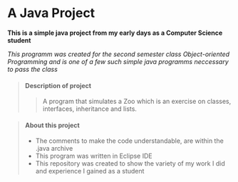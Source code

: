 # A Java Project

**This is a simple java project from my early days as a Computer Science student**

_This programm was created for the second semester class Object-oriented Programming 
and is one of a few such simple java programms neccessary to pass the class_


> #### Description of project
>
>>A program that simulates a Zoo which is an exercise on classes, interfaces, inheritance and lists.

> #### About this project
>
> - The comments to make the code understandable, are within the .java archive
> - This program was written in Eclipse IDE
> - This repository was created to show the variety of my work I did and experience I gained as a student
>
